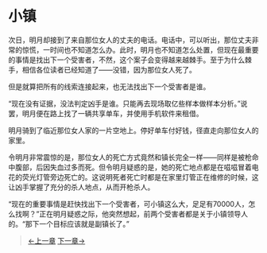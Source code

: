 # 小镇

次日，明月却接到了来自那位女人的丈夫的电话。电话中，可以听出，那位丈夫非常的惊慌，一时间也不知道怎么办。此时，明月也不知道怎么处置，但现在最重要的事情是找出下一个受害者，不然，这个案子会变得越来越棘手。至于为什么棘手，相信各位读者已经知道了——没错，因为那位女人死了。

但是就算把所有的线索连接起来，也无法找出下一个受害者是谁。

“现在没有证据，没法判定凶手是谁。只能再去现场取亿些样本做样本分析。”说罢，明月便在路上找了一辆共享单车，并使用手机软件来租借。

明月骑到了临近那位女人家的一片空地上。停好单车付好钱，径直走向那位女人的家里。

令明月非常震惊的是，那位女人的死亡方式竟然和镇长完全一样——同样是被枪命中腹部，后因失血过多而死。但令明月疑惑的是，她的死亡地点都是在嗞嗞冒着电花的荧光灯管旁边死亡的。这说明死者死亡时都是在家里灯管正在维修的时候，这让凶手掌握了充分的杀人地点，从而开枪杀人。

“现在的重要事情是赶快找出下一个受害者，可小镇这么大，足足有70000人，怎么找啊？”正在明月疑惑之际，他突然想起，前两个受害者都是关于小镇领导人的。“那下一个目标应该就是副镇长了。”

> [←上一章](/zh-cn/detective/part4/chapter1.md)  [下一章→](/zh-cn/detective/part4/chapter3.md)
